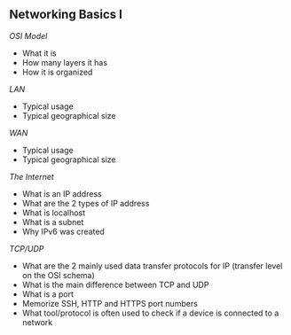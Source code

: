 ## Networking Basics I

*OSI Model*
- What it is
- How many layers it has
- How it is organized

*LAN*
- Typical usage
- Typical geographical size

*WAN*
- Typical usage
- Typical geographical size

*The Internet*
- What is an IP address
- What are the 2 types of IP address
- What is localhost
- What is a subnet
- Why IPv6 was created

*TCP/UDP*
- What are the 2 mainly used data transfer protocols for IP (transfer level on the OSI schema)
- What is the main difference between TCP and UDP
- What is a port
- Memorize SSH, HTTP and HTTPS port numbers
- What tool/protocol is often used to check if a device is connected to a network

